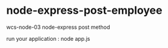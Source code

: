 # node-express-post-employee

wcs-node-03 node-express post method 

run your application :
node app.js